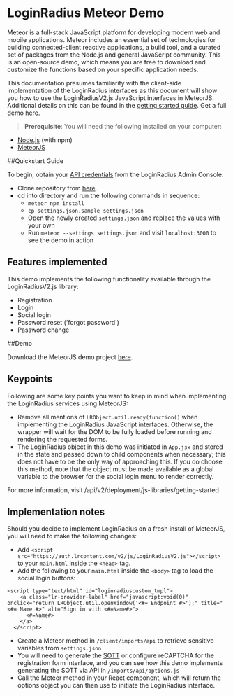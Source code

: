 # LoginRadius Meteor Demo

Meteor is a full-stack JavaScript platform for developing modern web and mobile applications. Meteor includes an essential set of technologies for building connected-client reactive applications, a build tool, and a curated set of packages from the Node.js and general JavaScript community.
This is an open-source demo, which means you are free to download and customize the functions based on your specific application needs. 

This documentation presumes familiarity with the client-side implementation of the LoginRadius interfaces as this document will show you how to use the LoginRadiusV2.js JavaScript interfaces in MeteorJS. Additional details on this can be found in the [getting started guide](https://www.loginradius.com/docs/api/v2/deployment/js-libraries/getting-started). Get a full demo [here](https://github.com/LoginRadius/demo/tree/v2-meteor-demo).

> **Prerequisite**: 
You will need the following installed on your computer:
- [Node.js](https://docs.npmjs.com/downloading-and-installing-node-js-and-npm) (with npm)
- [MeteorJS](https://v2-docs.meteor.com/install.html)

##Quickstart Guide

To begin, obtain your [API credentials](https://www.loginradius.com/docs/api/v2/admin-console/platform-security/api-key-and-secret/) from the LoginRadius Admin Console.

- Clone repository from [here](https://github.com/LoginRadius/demo/tree/v2-meteor-demo).
- cd into directory and run the following commands in sequence:
  - `meteor npm install`
  - `cp settings.json.sample settings.json`
  - Open the newly created `settings.json` and replace the values with your own
  - Run `meteor --settings settings.json` and visit `localhost:3000` to see the demo in action

## Features implemented

This demo implements the following functionality available through the LoginRadiusV2.js library:

- Registration
- Login
- Social login
- Password reset ('forgot password')
- Password change

##Demo

Download the MeteorJS demo project [here](https://github.com/LoginRadius/demo/tree/v2-meteor-demo).

## Keypoints

Following are some key points you want to keep in mind when implementing the LoginRadius services using MeteorJS:

- Remove all mentions of `LRObject.util.ready(function()` when implementing the LoginRadius JavaScript interfaces. Otherwise, the wrapper will wait for the DOM to be fully loaded before running and rendering the requested forms.
- The LoginRadius object in this demo was initiated in `App.jsx` and stored in the state and passed down to child components when necessary; this does not have to be the only way of approaching this. If you do choose this method, note that the object must be made available as a global variable to the browser for the social login menu to render correctly.

For more information, visit /api/v2/deployment/js-libraries/getting-started

## Implementation notes

Should you decide to implement LoginRadius on a fresh install of MeteorJS, you will need to make the following changes:

- Add `<script src="https://auth.lrcontent.com/v2/js/LoginRadiusV2.js"></script>` to your `main.html` inside the `<head>` tag.
- Add the following to your `main.html` inside the `<body>` tag to load the social login buttons:

```
<script type="text/html" id="loginradiuscustom_tmpl">
    <a class="lr-provider-label" href="javascript:void(0)" onclick="return LRObject.util.openWindow('<#= Endpoint #>');" title="<#= Name #>" alt="Sign in with <#=Name#>">
      <#=Name#>
    </a>
  </script>
```

- Create a Meteor method in `/client/imports/api` to retrieve sensitive variables from `settings.json`
- You will need to generate the [SOTT](https://www.loginradius.com/docs/api/v2/customer-identity-api/sott-usage) or configure reCAPTCHA for the registration form interface, and you can see how this demo implements generating the SOTT via API in `/imports/api/options.js`
- Call the Meteor method in your React component, which will return the options object you can then use to initiate the LoginRadius interface.